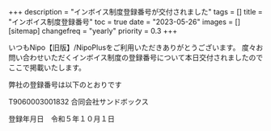+++
description = "インボイス制度登録番号が交付されました"
tags = []
title = "インボイス制度登録番号"
toc = true
date = "2023-05-26"
images = []
[sitemap]
  changefreq = "yearly"
  priority = 0.3
+++

いつもNipo【旧版】/NipoPlusをご利用いただきありがとうございます。
度々お問い合わせいただくインボイス制度の登録番号について本日交付されましたのでここで掲載いたします。


弊社の登録番号は以下のとおりです

T9060003001832
合同会社サンドボックス

登録年月日　令和５年１０月１日
